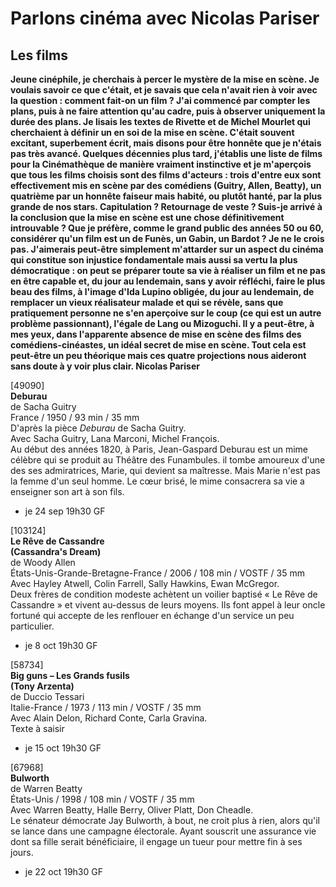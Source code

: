 # Parlons cinéma avec Nicolas Pariser

## Les films

**Jeune cinéphile, je cherchais à percer le mystère de la mise en scène. Je voulais savoir ce que c'était, et je savais que cela n'avait rien à voir avec la question : comment fait-on un film ? J'ai commencé par compter les plans, puis à ne faire attention qu'au cadre, puis à observer uniquement la durée des plans. Je lisais les textes de Rivette et de Michel Mourlet qui cherchaient à définir un en soi de la mise en scène. C'était souvent excitant, superbement écrit, mais disons pour être honnête que je n'étais pas très avancé. Quelques décennies plus tard, j'établis une liste de films pour la Cinémathèque de manière vraiment instinctive et je m'aperçois que tous les films choisis sont des films d'acteurs : trois d'entre eux sont effectivement mis en scène par des comédiens (Guitry, Allen, Beatty), un quatrième par un honnête faiseur mais habité, ou plutôt hanté, par la plus grande de nos stars. Capitulation ? Retournage de veste ? Suis-je arrivé à la conclusion que la mise en scène est une chose définitivement introuvable ? Que je préfère, comme le grand public des années 50 ou 60, considérer qu'un film est un de Funès, un Gabin, un Bardot ? Je ne le crois pas. J'aimerais peut-être simplement m'attarder sur un aspect du cinéma qui constitue son injustice fondamentale mais aussi sa vertu la plus démocratique : on peut se préparer toute sa vie à réaliser un film et ne pas en être capable et, du jour au lendemain, sans y avoir réfléchi, faire le plus beau des films, à l'image d'Ida Lupino obligée, du jour au lendemain, de remplacer un vieux réalisateur malade et qui se révèle, sans que pratiquement personne ne s'en aperçoive sur le coup (ce qui est un autre problème passionnant), l'égale de Lang ou Mizoguchi. Il y a peut-être, à mes yeux, dans l'apparente absence de mise en scène des films des comédiens-cinéastes, un idéal secret de mise en scène. Tout cela est peut-être un peu théorique mais ces quatre projections nous aideront sans doute à y voir plus clair. **Nicolas Pariser****

[49090]  
**Deburau**  
de Sacha Guitry  
France / 1950 / 93 min / 35 mm  
D'après la pièce _Deburau_ de Sacha Guitry.  
Avec Sacha Guitry, Lana Marconi, Michel François.  
Au début des années 1820, à Paris, Jean-Gaspard Deburau est un mime célèbre qui se produit au Théâtre des Funambules. il tombe amoureux d'une des ses admiratrices, Marie, qui devient sa maîtresse. Mais Marie n'est pas la femme d'un seul homme. Le cœur brisé, le mime consacrera sa vie a enseigner son art à son fils.

- je 24 sep 19h30 GF

[103124]  
**Le Rêve de Cassandre**  
**(Cassandra's Dream)**  
de Woody Allen  
États-Unis-Grande-Bretagne-France / 2006 / 108 min / VOSTF / 35 mm  
Avec Hayley Atwell, Colin Farrell, Sally Hawkins, Ewan McGregor.  
Deux frères de condition modeste achètent un voilier baptisé « Le Rêve de Cassandre » et vivent au-dessus de leurs moyens. Ils font appel à leur oncle fortuné qui accepte de les renflouer en échange d'un service un peu particulier.

- je 8 oct 19h30 GF

[58734]  
**Big guns – Les Grands fusils**  
**(Tony Arzenta)**  
de Duccio Tessari  
Italie-France / 1973 / 113 min / VOSTF / 35 mm  
Avec Alain Delon, Richard Conte, Carla Gravina.  
Texte à saisir

- je 15 oct 19h30 GF

[67968]  
**Bulworth**  
de Warren Beatty  
États-Unis / 1998 / 108 min / VOSTF / 35 mm  
Avec Warren Beatty, Halle Berry, Oliver Platt, Don Cheadle.  
Le sénateur démocrate Jay Bulworth, à bout, ne croit plus à rien, alors qu'il se lance dans une campagne électorale. Ayant souscrit une assurance vie dont sa fille serait bénéficiaire, il engage un tueur pour mettre fin à ses jours.

- je 22 oct 19h30 GF

